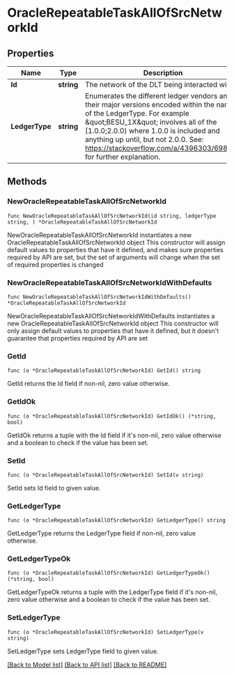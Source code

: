 # OracleRepeatableTaskAllOfSrcNetworkId

## Properties

Name | Type | Description | Notes
------------ | ------------- | ------------- | -------------
**Id** | **string** | The network of the DLT being interacted with. | 
**LedgerType** | **string** | Enumerates the different ledger vendors and their major versions encoded within the name of the LedgerType. For example \&quot;BESU_1X\&quot; involves all of the [1.0.0;2.0.0) where 1.0.0 is included and anything up until, but not 2.0.0. See: https://stackoverflow.com/a/4396303/698470 for further explanation. | 

## Methods

### NewOracleRepeatableTaskAllOfSrcNetworkId

`func NewOracleRepeatableTaskAllOfSrcNetworkId(id string, ledgerType string, ) *OracleRepeatableTaskAllOfSrcNetworkId`

NewOracleRepeatableTaskAllOfSrcNetworkId instantiates a new OracleRepeatableTaskAllOfSrcNetworkId object
This constructor will assign default values to properties that have it defined,
and makes sure properties required by API are set, but the set of arguments
will change when the set of required properties is changed

### NewOracleRepeatableTaskAllOfSrcNetworkIdWithDefaults

`func NewOracleRepeatableTaskAllOfSrcNetworkIdWithDefaults() *OracleRepeatableTaskAllOfSrcNetworkId`

NewOracleRepeatableTaskAllOfSrcNetworkIdWithDefaults instantiates a new OracleRepeatableTaskAllOfSrcNetworkId object
This constructor will only assign default values to properties that have it defined,
but it doesn't guarantee that properties required by API are set

### GetId

`func (o *OracleRepeatableTaskAllOfSrcNetworkId) GetId() string`

GetId returns the Id field if non-nil, zero value otherwise.

### GetIdOk

`func (o *OracleRepeatableTaskAllOfSrcNetworkId) GetIdOk() (*string, bool)`

GetIdOk returns a tuple with the Id field if it's non-nil, zero value otherwise
and a boolean to check if the value has been set.

### SetId

`func (o *OracleRepeatableTaskAllOfSrcNetworkId) SetId(v string)`

SetId sets Id field to given value.


### GetLedgerType

`func (o *OracleRepeatableTaskAllOfSrcNetworkId) GetLedgerType() string`

GetLedgerType returns the LedgerType field if non-nil, zero value otherwise.

### GetLedgerTypeOk

`func (o *OracleRepeatableTaskAllOfSrcNetworkId) GetLedgerTypeOk() (*string, bool)`

GetLedgerTypeOk returns a tuple with the LedgerType field if it's non-nil, zero value otherwise
and a boolean to check if the value has been set.

### SetLedgerType

`func (o *OracleRepeatableTaskAllOfSrcNetworkId) SetLedgerType(v string)`

SetLedgerType sets LedgerType field to given value.



[[Back to Model list]](../README.md#documentation-for-models) [[Back to API list]](../README.md#documentation-for-api-endpoints) [[Back to README]](../README.md)


